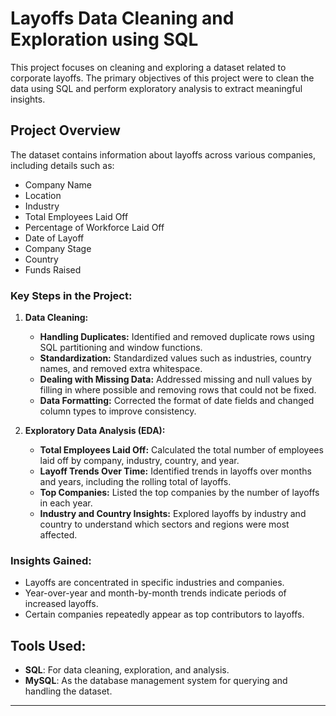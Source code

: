 # Layoffs Data Cleaning and Exploration using SQL

This project focuses on cleaning and exploring a dataset related to corporate layoffs. The primary objectives of this project were to clean the data using SQL and perform exploratory analysis to extract meaningful insights.

## Project Overview

The dataset contains information about layoffs across various companies, including details such as:
- Company Name
- Location
- Industry
- Total Employees Laid Off
- Percentage of Workforce Laid Off
- Date of Layoff
- Company Stage
- Country
- Funds Raised

### Key Steps in the Project:
1. **Data Cleaning:**
   - **Handling Duplicates:** Identified and removed duplicate rows using SQL partitioning and window functions.
   - **Standardization:** Standardized values such as industries, country names, and removed extra whitespace.
   - **Dealing with Missing Data:** Addressed missing and null values by filling in where possible and removing rows that could not be fixed.
   - **Data Formatting:** Corrected the format of date fields and changed column types to improve consistency.

2. **Exploratory Data Analysis (EDA):**
   - **Total Employees Laid Off:** Calculated the total number of employees laid off by company, industry, country, and year.
   - **Layoff Trends Over Time:** Identified trends in layoffs over months and years, including the rolling total of layoffs.
   - **Top Companies:** Listed the top companies by the number of layoffs in each year.
   - **Industry and Country Insights:** Explored layoffs by industry and country to understand which sectors and regions were most affected.

### Insights Gained:
- Layoffs are concentrated in specific industries and companies.
- Year-over-year and month-by-month trends indicate periods of increased layoffs.
- Certain companies repeatedly appear as top contributors to layoffs.

## Tools Used:
- **SQL**: For data cleaning, exploration, and analysis.
- **MySQL**: As the database management system for querying and handling the dataset.

---
